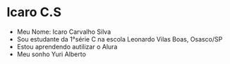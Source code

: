 # Icaro C.S

- Meu Nome: Icaro Carvalho Silva
- Sou estudante da 1°série C
na escola Leonardo Vilas Boas, Osasco/SP
- Estou aprendendo  autilizar o Alura
- Meu sonho Yuri Alberto
